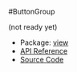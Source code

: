 #ButtonGroup

(not ready yet)

* Package: [view](http://rikulo.org/api/_/rikulo_view.html)
* [API Reference](http://rikulo.org/api/_/rikulo_view/ButtonGroup.html)
* [Source Code](https://github.com/rikulo/rikulo/blob/master/client/view/src/ButtonGroup.dart)
